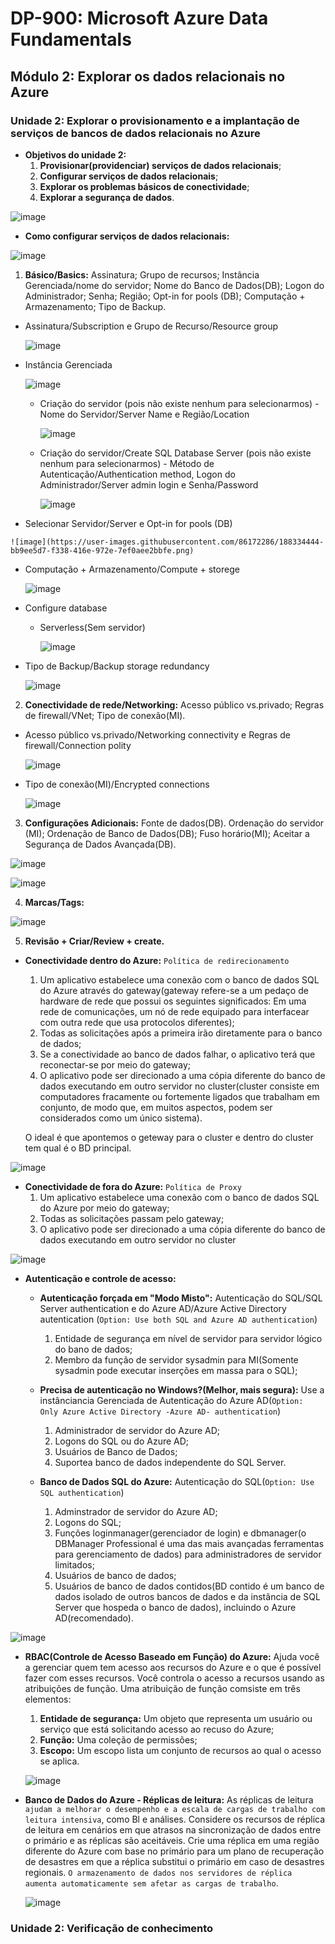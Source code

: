 # DP-900: Microsoft Azure Data Fundamentals

## Módulo 2: Explorar os dados relacionais no Azure

### Unidade 2: Explorar o provisionamento e a implantação de serviços de bancos de dados relacionais no Azure

- **Objetivos do unidade 2:**
  1. **Provisionar(providenciar) serviços de dados relacionais**;
  2. **Configurar serviços de dados relacionais**;
  3. **Explorar os problemas básicos de conectividade**;
  4. **Explorar a segurança de dados**.

![image](https://user-images.githubusercontent.com/86172286/188333717-83930ec6-07ac-4b7d-9bc0-efdbe7c8f8d8.png)

- **Como configurar serviços de dados relacionais:**

![image](https://user-images.githubusercontent.com/86172286/188335635-b0b408ab-cca8-4715-9d07-0d9308c583bd.png)

  1. **Básico/Basics:** Assinatura; Grupo de recursos; Instância Gerenciada/nome do servidor; Nome do Banco de Dados(DB); Logon do Administrador; Senha; Região; Opt-in for pools (DB); Computação + Armazenamento; Tipo de Backup.
  
  - Assinatura/Subscription e Grupo de Recurso/Resource group
 
    ![image](https://user-images.githubusercontent.com/86172286/188334102-ed1dbc51-b35c-4c05-a723-2dcd6f15554b.png)

  - Instância Gerenciada
  
    ![image](https://user-images.githubusercontent.com/86172286/188334134-28f5d78f-88ec-46d8-ad6b-0fa668b07adc.png)

    - Criação do servidor (pois não existe nenhum para selecionarmos) - Nome do Servidor/Server Name e Região/Location

      ![image](https://user-images.githubusercontent.com/86172286/188334232-a7535ce7-66f5-4127-8835-ea2cde4ae6e0.png)

    - Criação do servidor/Create SQL Database Server (pois não existe nenhum para selecionarmos) - Método de Autenticação/Authentication method, Logon do Administrador/Server admin login e Senha/Password
      
      ![image](https://user-images.githubusercontent.com/86172286/188334383-f2c20c11-f36c-4d10-900a-f485cc01155a.png)
    
  -  Selecionar Servidor/Server e Opt-in for pools (DB)
    
    ![image](https://user-images.githubusercontent.com/86172286/188334444-bb9ee5d7-f338-416e-972e-7ef0aee2bbfe.png)

  - Computação + Armazenamento/Compute + storege
    
    ![image](https://user-images.githubusercontent.com/86172286/188334574-663e4817-5f50-4578-bdaf-5a16c1c24c0b.png)

  - Configure database
    - Serverless(Sem servidor)
      
      ![image](https://user-images.githubusercontent.com/86172286/188334619-483e1929-0575-4aa4-9632-b86e08712265.png)
    
  - Tipo de Backup/Backup storage redundancy
    
    ![image](https://user-images.githubusercontent.com/86172286/188334687-e3e69d12-b3ed-4367-a16d-727917b2e3b1.png)
    
  2. **Conectividade de rede/Networking:** Acesso público vs.privado; Regras de firewall/VNet; Tipo de conexão(MI).
    
  - Acesso público vs.privado/Networking connectivity e Regras de firewall/Connection polity
      
    ![image](https://user-images.githubusercontent.com/86172286/188334808-08c70722-f502-4a40-afc1-096ee6139357.png)

  - Tipo de conexão(MI)/Encrypted connections
  
    ![image](https://user-images.githubusercontent.com/86172286/188334844-f41ef976-919e-4500-9205-842881f92a47.png)
  
  3. **Configurações Adicionais:** Fonte de dados(DB). Ordenação do servidor (MI); Ordenação de Banco de Dados(DB); Fuso horário(MI); Aceitar a Segurança de Dados Avançada(DB).
  
   ![image](https://user-images.githubusercontent.com/86172286/188334962-1d0a3c1d-6865-4242-86fd-a82aa18afb1c.png)

   ![image](https://user-images.githubusercontent.com/86172286/188334981-514414f9-a1db-4f0c-b579-e7b34cbde628.png)
  
  4. **Marcas/Tags:**
    
   ![image](https://user-images.githubusercontent.com/86172286/188335026-3b12162b-2f34-4a08-8c12-3d5fdffb4cc8.png)

  5. **Revisão + Criar/Review + create.**
    
- **Conectividade dentro do Azure:**
  `Política de redirecionamento`
  1. Um aplicativo estabelece uma conexão com o banco de dados SQL do Azure através do gateway(gateway refere-se a um pedaço de hardware de rede que possui os seguintes significados: Em uma rede de comunicações, um nó de rede equipado para interfacear com outra rede que usa protocolos diferentes);
  2. Todas as solicitações após a primeira irão diretamente para o banco de dados;
  3. Se a conectividade ao banco de dados falhar, o aplicativo terá que reconectar-se por meio do gateway;
  4. O aplicativo pode ser direcionado a uma cópia diferente do banco de dados executando em outro servidor no cluster(cluster consiste em computadores fracamente ou fortemente ligados que trabalham em conjunto, de modo que, em muitos aspectos, podem ser considerados como um único sistema).

  O ideal é que apontemos o geteway para o cluster e dentro do cluster tem qual é o BD principal.

![image](https://user-images.githubusercontent.com/86172286/188335761-dc07b36c-9b8e-499e-b6d3-2e4c72682a14.png)

- **Conectividade de fora do Azure:**
  `Política de Proxy`
  1. Um aplicativo estabelece uma conexão com o banco de dados SQL do Azure por meio do gateway;
  2. Todas as solicitações passam pelo gateway;
  3. O aplicativo pode ser direcionado a uma cópia diferente do banco de dados executando em outro servidor no cluster 

![image](https://user-images.githubusercontent.com/86172286/188335895-4f5678ee-e3e1-47f6-8e52-0b6a53f5a365.png)

- **Autenticação e controle de acesso:**

  - **Autenticação forçada em "Modo Misto":**
    Autenticação do SQL/SQL Server authentication e do Azure AD/Azure Active Directory autentication (`Option: Use both SQL and Azure AD authentication`)
      1. Entidade de segurança em nível de servidor para servidor lógico do bano de dados;
      2. Membro da função de servidor sysadmin para MI(Somente sysadmin pode executar inserções em massa para o SQL);

  - **Precisa de autenticação no Windows?(Melhor, mais segura):**
    Use a instânciancia Gerenciada de Autenticação do Azure AD(`Option: Only Azure Active Directory -Azure AD- authentication`)
      1. Administrador de servidor do Azure AD;
      2. Logons do SQL ou do Azure AD;
      3. Usuários de Banco de Dados;
      4. Suportea banco de dados independente do SQL Server.

  - **Banco de Dados SQL do Azure:**
    Autenticação do SQL(`Option: Use SQL authentication`)
      1. Adminstrador de servidor do Azure AD;
      2. Logons do SQL;
      3. Funções loginmanager(gerenciador de login) e dbmanager(o DBManager Professional é uma das mais avançadas ferramentas para gerenciamento de dados) para administradores de servidor limitados;
      4. Usuários de banco de dados;
      5. Usuários de banco de dados contidos(BD contido é um banco de dados isolado de outros bancos de dados e da instância de SQL Server que hospeda o banco de dados), incluindo o Azure AD(recomendado).

![image](https://user-images.githubusercontent.com/86172286/188336567-34f66ab5-bab3-4da7-b112-d799fe66c70d.png)

- **RBAC(Controle de Acesso Baseado em Função) do Azure:**
  Ajuda você a gerenciar quem tem acesso aos recursos do Azure e o que é possível fazer com esses recursos.
  Você controla o acesso a recursos usando as atribuições de função. Uma atribuição de função comsiste em três elementos:
    1. **Entidade de segurança:** Um objeto que representa um usuário ou serviço que está solicitando acesso ao recuso do Azure;
    2. **Função:** Uma coleção de permissões;
    3. **Escopo:** Um escopo lista um conjunto de recursos ao qual o acesso se aplica.

  ![image](https://user-images.githubusercontent.com/86172286/188336784-734d03f9-9f1e-445a-8361-d181f680dfd0.png)

- **Banco de Dados do Azure - Réplicas de leitura:**
  As réplicas de leitura `ajudam a melhorar o desempenho e a escala de cargas de trabalho com leitura intensiva`, como Bl e análises. Considere os recursos de réplica de leitura em cenários em que atrasos na sincronização de dados entre o primário e as réplicas são aceitáveis. Crie uma réplica em uma região diferente do Azure com base no primário para um plano de recuperação de desastres em que a réplica substitui o primário em caso de desastres regionais. `O armazenamento de dados nos servidores de réplica aumenta automaticamente sem afetar as cargas de trabalho`.
  
  ![image](https://user-images.githubusercontent.com/86172286/188336962-47f3abac-c26f-472a-905a-3106010c568e.png)

### Unidade 2: Verificação de conhecimento


